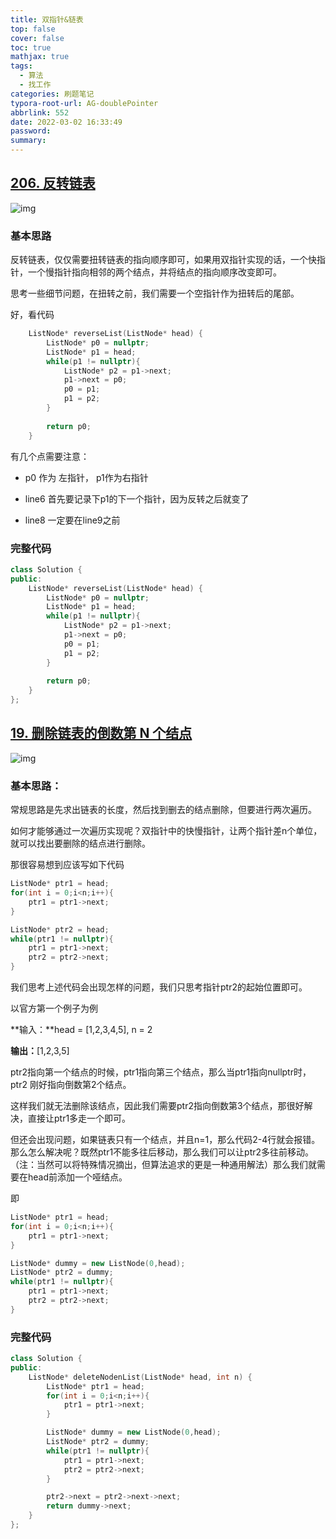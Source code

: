 ```yaml
---
title: 双指针&链表
top: false
cover: false
toc: true
mathjax: true
tags:
  - 算法
  - 找工作
categories: 刷题笔记
typora-root-url: AG-doublePointer
abbrlink: 552
date: 2022-03-02 16:33:49
password:
summary:
---
```


## [206. 反转链表](https://leetcode-cn.com/problems/reverse-linked-list/)

![img](1645971484076-c26dec60-ae41-4a8d-a968-accbb4563304.png)



### 基本思路

反转链表，仅仅需要扭转链表的指向顺序即可，如果用双指针实现的话，一个快指针，一个慢指针指向相邻的两个结点，并将结点的指向顺序改变即可。



思考一些细节问题，在扭转之前，我们需要一个空指针作为扭转后的尾部。



好，看代码



```cpp
    ListNode* reverseList(ListNode* head) {
		ListNode* p0 = nullptr;
        ListNode* p1 = head;
        while(p1 != nullptr){
        	ListNode* p2 = p1->next;  
            p1->next = p0;
            p0 = p1;
            p1 = p2;
        }
        
        return p0;
    }
```

有几个点需要注意：

- p0 作为 左指针， p1作为右指针
- line6 首先要记录下p1的下一个指针，因为反转之后就变了

- line8 一定要在line9之前

### 完整代码

```cpp
class Solution {
public:
    ListNode* reverseList(ListNode* head) {
		ListNode* p0 = nullptr;
        ListNode* p1 = head;
        while(p1 != nullptr){
        	ListNode* p2 = p1->next;  
            p1->next = p0;
            p0 = p1;
            p1 = p2;
        }
        
        return p0;
    }
};
```

## [19. 删除链表的倒数第 N 个结点](https://leetcode-cn.com/problems/remove-nth-node-from-end-of-list/)



![img](1645954811592-dbacf012-5d2b-48ba-838d-064cc1b87c71.png)



### 基本思路：

常规思路是先求出链表的长度，然后找到删去的结点删除，但要进行两次遍历。



如何才能够通过一次遍历实现呢？双指针中的快慢指针，让两个指针差n个单位，就可以找出要删除的结点进行删除。



那很容易想到应该写如下代码

```cpp
ListNode* ptr1 = head;
for(int i = 0;i<n;i++){
 	ptr1 = ptr1->next;
}

ListNode* ptr2 = head;
while(ptr1 != nullptr){
    ptr1 = ptr1->next;
    ptr2 = ptr2->next;
}
```

我们思考上述代码会出现怎样的问题，我们只思考指针ptr2的起始位置即可。

以官方第一个例子为例



**输入：**head = [1,2,3,4,5], n = 2 

**输出：**[1,2,3,5]



ptr2指向第一个结点的时候，ptr1指向第三个结点，那么当ptr1指向nullptr时，ptr2 刚好指向倒数第2个结点。



这样我们就无法删除该结点，因此我们需要ptr2指向倒数第3个结点，那很好解决，直接让ptr1多走一个即可。



但还会出现问题，如果链表只有一个结点，并且n=1，那么代码2-4行就会报错。那么怎么解决呢？既然ptr1不能多往后移动，那么我们可以让ptr2多往前移动。（注：当然可以将特殊情况摘出，但算法追求的更是一种通用解法）那么我们就需要在head前添加一个哑结点。



即

```cpp
ListNode* ptr1 = head;
for(int i = 0;i<n;i++){
 	ptr1 = ptr1->next;
}

ListNode* dummy = new ListNode(0,head);
ListNode* ptr2 = dummy;
while(ptr1 != nullptr){
    ptr1 = ptr1->next;
    ptr2 = ptr2->next;
}
```



### 完整代码



```cpp
class Solution {
public:
    ListNode* deleteNodenList(ListNode* head, int n) {
		ListNode* ptr1 = head;
        for(int i = 0;i<n;i++){
            ptr1 = ptr1->next;
        }

        ListNode* dummy = new ListNode(0,head);
        ListNode* ptr2 = dummy;
        while(ptr1 != nullptr){
            ptr1 = ptr1->next;
            ptr2 = ptr2->next;
        }

        ptr2->next = ptr2->next->next;
        return dummy->next;
    }
};
```
